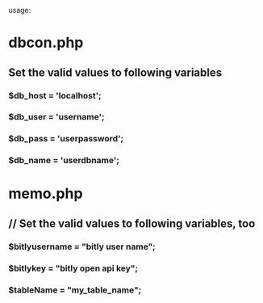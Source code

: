 usage:

# dbcon.php

## Set the valid values to following variables
### $db_host = 'localhost';
### $db_user = 'username';
### $db_pass = 'userpassword';
### $db_name = 'userdbname';

# memo.php

## // Set the valid values to following variables, too
### $bitlyusername = "bitly user name";
### $bitlykey = "bitly open api key";
### $tableName = "my_table_name";


